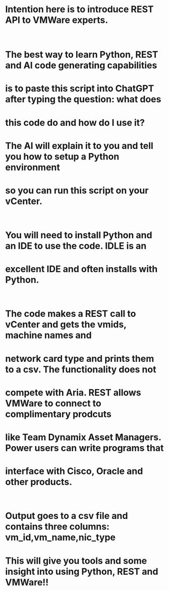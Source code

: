 #
<h1>Intention here is to introduce REST API to VMWare experts.</h1> <br>

#   The best way to learn Python, REST and AI code generating capabilities
#   is to paste this script into ChatGPT after typing the question:  what does
#   this code do and how do I use it?  
#   The AI will explain it to you and tell you how to setup a Python environment
#   so you can run this script on your vCenter.<br><br>
#
#   You will need to install Python and an IDE to use the code.  IDLE is an
#   excellent IDE and often installs with Python.<br><br>
#
#   The code makes a REST call to vCenter and gets the vmids, machine names and
#   network card type and prints them to a csv.  The functionality does not
#   compete with Aria.  REST allows VMWare to connect to complimentary prodcuts
#   like Team Dynamix Asset Managers.  Power users can write programs that
#   interface with Cisco, Oracle and other products.  <br><br>
#
#   Output goes to a csv file and contains three columns:  vm_id,vm_name,nic_type<br>
#   
#   This will give you tools and some insight into using Python, REST and VMWare!!
